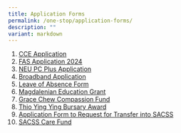 ```yaml
---
title: Application Forms
permalink: /one-stop/application-forms/
description: ""
variant: markdown
---
```

1. <a href="https://go.gov.sg/sacss-cce-application-form" target="_blank">CCE Application</a> 
2. [FAS Application 2024](/files/2024_MOE_FAS_Application_Form.pdf)
3. <a href="https://www.imda.gov.sg/neupc" target="_blank">NEU PC Plus Application</a>
4.  <a href="https://eservice.imda.gov.sg/das/homepage" target="_blank">Broadband Application</a> 
5.  <a href="https://go.gov.sg/sacssloaform" target="_blank">Leave of Absence Form</a> 
6.   <a href="https://forms.zohopublic.com/SACSS/form/StMagdalenesFund/formperma/jqAWMs4sLEvbxn_X_kaQN3IH4m1-5u8L0n5F0J79obI" target="_blank">Magdalenian Education Grant</a>
7.    <a href="https://forms.zohopublic.com/SACSS/form/GraceChewCompassionFund/formperma/PKTN7nmOdF6mLaLQjeGaIbsDXF5QnUrHHmdOkDOgslw" target="_blank">Grace Chew Compassion Fund</a>  
8.    <a href="https://forms.zohopublic.com/SACSS/form/ThioYingYingBursaryAward/formperma/mHtR3ElABmaNFyAEpn_OPvYLIuA5wqZzK3x-WS019ic" target="_blank">Thio Ying Ying Bursary Award</a>
9.    [Application Form to Request for Transfer into SACSS](https://form.gov.sg/65f918741b0f02af60d45e8b)
10.    <a href="" target="_blank">SACSS Care Fund</a>